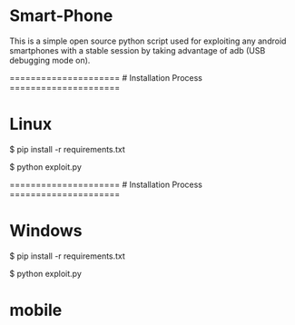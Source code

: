 # Smart-Phone
This is a simple open source python script used for exploiting any android smartphones with a stable session by taking advantage of adb (USB debugging mode on).

===================== # Installation Process =====================
# Linux
$ pip install -r requirements.txt

$ python exploit.py

===================== # Installation Process =====================
# Windows 
$ pip install -r requirements.txt

$ python exploit.py
# mobile
